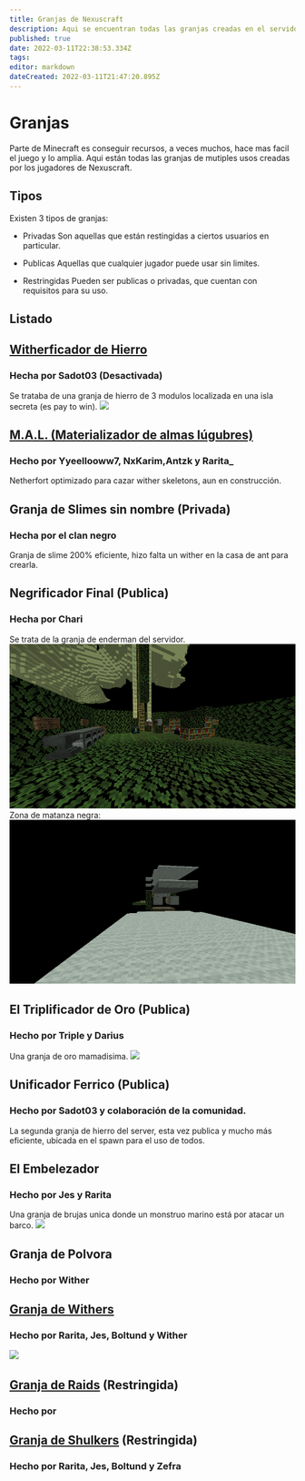 ```yaml
---
title: Granjas de Nexuscraft
description: Aqui se encuentran todas las granjas creadas en el servidor.
published: true
date: 2022-03-11T22:38:53.334Z
tags: 
editor: markdown
dateCreated: 2022-03-11T21:47:20.895Z
---
```


# Granjas

Parte de Minecraft es conseguir recursos, a veces muchos, hace mas facil el juego y lo amplia.
Aqui están todas las granjas de mutiples usos creadas por los jugadores de Nexuscraft.

## Tipos
Existen 3 tipos de granjas:
- Privadas
Son aquellas que están restingidas a ciertos usuarios en particular.

- Publicas
Aquellas que cualquier jugador puede usar sin limites.

- Restringidas
Pueden ser publicas o privadas, que cuentan con requisitos para su uso.

## Listado

## [**Witherficador de Hierro**](/Comunidad/granjas/witherhierro)
### Hecha por Sadot03 (Desactivada)
Se trataba de una granja de hierro de 3 modulos localizada en una isla secreta (es pay to win).
![](https://cdn.discordapp.com/attachments/556529167529803776/624750257669931039/2019-09-14_22.png)

## [**M.A.L. (Materializador de almas lúgubres)**](/Comunidad/granjas/mal)
### Hecho por Yyeellooww7, NxKarim,Antzk y Rarita_
Netherfort optimizado para cazar wither skeletons, aun en construcción.

## Granja de Slimes sin nombre (Privada)
### Hecha por el clan negro
Granja de slime 200% eficiente, hizo falta un wither en la casa de ant para crearla.

## Negrificador Final (Publica)
### Hecha por Chari
Se trata de la granja de enderman del servidor.
![negrificador2.png](/img/negrificador2.png)
Zona de matanza negra:
![negrificador1.png](/img/negrificador1.png)

## El Triplificador de Oro (Publica)
### Hecho por Triple y Darius
Una granja de oro mamadisima.
![](https://cdn.discordapp.com/attachments/498247945926475795/874446392033161256/unknown.png)

## **Unificador Ferrico** (Publica)
### Hecho por Sadot03 y colaboración de la comunidad.
La segunda granja de hierro del server, esta vez publica y mucho más eficiente, ubicada en el spawn para el uso de todos.

## **El Embelezador**
### Hecho por Jes y Rarita
Una granja de brujas unica donde un monstruo marino está por atacar un barco.
![](https://cdn.discordapp.com/attachments/498247945926475795/874451819567415366/unknown.png)

## Granja de Polvora 
### Hecho por Wither

## [**Granja de Withers**](/Comunidad/granjas/gwithers)
### Hecho por Rarita, Jes, Boltund y Wither
![](https://cdn.discordapp.com/attachments/498247945926475795/874446381069266994/unknown.png)

## [**Granja de Raids**](/Comunidad/granjas/graids) (Restringida)
### Hecho por

## [**Granja de Shulkers**](/Comunidad/granjas/gshulkers) (Restringida)
### Hecho por Rarita, Jes, Boltund y Zefra
